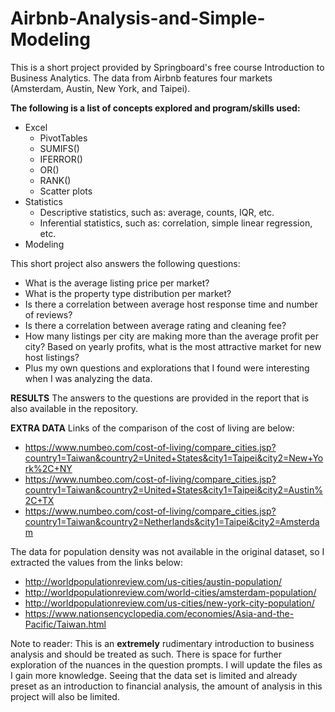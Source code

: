 # Airbnb-Analysis-and-Simple-Modeling
This is a short project provided by Springboard's free course Introduction to Business Analytics. The data from Airbnb features four markets (Amsterdam, Austin, New York, and Taipei). 

**The following is a list of concepts explored and program/skills used:**
- Excel
  - PivotTables
  - SUMIFS()
  - IFERROR()
  - OR()
  - RANK()
  - Scatter plots
- Statistics
  - Descriptive statistics, such as: average, counts, IQR, etc.
  - Inferential statistics, such as: correlation, simple linear regression, etc.
- Modeling

This short project also answers the following questions:
- What is the average listing price per market?
- What is the property type distribution per market?
- Is there a correlation between average host response time and number of reviews?
- Is there a correlation between average rating and cleaning fee?
- How many listings per city are making more than the average profit per city? Based on yearly profits, what is the most attractive market for new host listings? 
- Plus my own questions and explorations that I found were interesting when I was analyzing the data.

**RESULTS**
The answers to the questions are provided in the report that is also available in the repository. 

**EXTRA DATA**
Links of the comparison of the cost of living are below:

- https://www.numbeo.com/cost-of-living/compare_cities.jsp?country1=Taiwan&country2=United+States&city1=Taipei&city2=New+York%2C+NY
- https://www.numbeo.com/cost-of-living/compare_cities.jsp?country1=Taiwan&country2=United+States&city1=Taipei&city2=Austin%2C+TX
- https://www.numbeo.com/cost-of-living/compare_cities.jsp?country1=Taiwan&country2=Netherlands&city1=Taipei&city2=Amsterdam

The data for population density was not available in the original dataset, so I extracted the values from the links below:
- http://worldpopulationreview.com/us-cities/austin-population/
- http://worldpopulationreview.com/world-cities/amsterdam-population/
- http://worldpopulationreview.com/us-cities/new-york-city-population/
- https://www.nationsencyclopedia.com/economies/Asia-and-the-Pacific/Taiwan.html

Note to reader: 
This is an __extremely__ rudimentary introduction to business analysis and should be treated as such. There is space for further exploration of the nuances in the question prompts. I will update the files as I gain more knowledge. Seeing that the data set is limited and already preset as an introduction to financial analysis, the amount of analysis in this project will also be limited.
